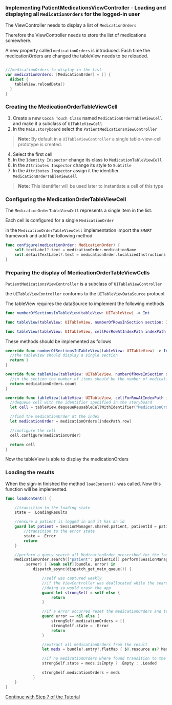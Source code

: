 ### Implementing PatientMedicationsViewController -  Loading and displaying all `MedicationOrders` for the logged-in user

The ViewController needs to display a list of `MedicationOrders`

Therefore the ViewController needs to store the list of medications somewhere.

A new property called `medicationOrders` is introduced.
Each time the medicationOrders are changed the tableView needs to be reloaded.
```swift

///medicationOrders to display in the list
var medicationOrders: [MedicationOrder] = [] {
  didSet {
    tableView.reloadData()
  }
}
```

### Creating the MedicationOrderTableViewCell
1. Create a new `Cocoa Touch Class` named `MedicationOrderTableViewCell` and make it a subclass of `UITableViewCell`
2. In the `Main.storyboard` select the `PatientMedicationsViewController`
>__Note:__ By default in a `UITableViewController` a single table-view-cell prototype is created.
4. Select the first cell
5. In the `Identity Inspector` change its class to `MedicationTableViewCell`
6. In the `Attributes Inspector` change its style to `Subtitle`
7. In the `Attributes Inspector` assign it the identifier `MedicationOrderTableViewCell`
>__Note:__ This identifier will be used later to instantiate a cell of this type


### Configuring the MedicationOrderTableViewCell
The `MedicationOrderTableViewCell` represents a single item in the list.

Each cell is configured for a single `MedicationOrder`

in the `MedicationOrderTableViewCell` implementation import the `SMART` framework and add the following method

```swift
func configure(medicationOrder: MedicationOrder) {
    self.textLabel?.text = medicationOrder.medicationName
    self.detailTextLabel?.text = medicationOrder.localizedInstructions
}
```

### Preparing the display of MedicationOrderTableViewCells

`PatientMedicationsViewController` is a subclass of `UITableViewController`

the `UITableViewController` conforms to the `UITableViewDataSource` protocol.

The tableView requires the dataSource to implement the following methods

```swift
func numberOfSectionsInTableView(tableView: UITableView) -> Int

func tableView(tableView: UITableView, numberOfRowsInSection section: Int) -> Int

func tableView(tableView: UITableView, cellForRowAtIndexPath indexPath: NSIndexPath) -> UITableViewCell

```

These methods should be implemented as follows

```swift
override func numberOfSectionsInTableView(tableView: UITableView) -> Int {
  //the tableView should display a single section
  return 1
}

override func tableView(tableView: UITableView, numberOfRowsInSection section: Int) -> Int {
  //in the section the number of items should be the number of medicationOrders
  return medicationOrders.count
}

override func tableView(tableView: UITableView, cellForRowAtIndexPath indexPath: NSIndexPath) -> UITableViewCell {
  //dequeue cell with the identifier specified in the storyboard
  let cell = tableView.dequeueReusableCellWithIdentifier("MedicationOrderTableViewCell", forIndexPath: indexPath) as! MedicationOrderTableViewCell

  //find the medicationOrder at the index
  let medicationOrder = medicationOrders[indexPath.row]

  //configure the cell
  cell.configure(medicationOrder)

  return cell
}
```

Now the tableView is able to display the medicationOrders

### Loading the results

When the sign-in finished the method `loadContent()` was called.
Now this function will be implemented.

```swift
func loadContent() {

    //transition to the loading state
    state = .LoadingResults

    //ensure a patient is logged in and it has an id
    guard let patient = SessionManager.shared.patient, patientId = patient.id else {
        //transition to the error state
        state = .Error
        return
    }

    //perform a query search all MedicationOrder prescribed for the logged in patient
    MedicationOrder.search(["patient": patientId]).perform(SessionManager.shared
        .server) { [weak self](bundle, error) in
            dispatch_async(dispatch_get_main_queue()) {

                //self was captured weakly
                //if the ViewController was deallocated while the search is in progress dont try to access self
                //doing so would crash the app
                guard let strongSelf = self else {
                    return
                }

                //if a error occurred reset the medicationOrders and transition to the error state
                guard error == nil else {
                    strongSelf.medicationOrders = []
                    strongSelf.state = .Error
                    return
                }

                //extract all medicationOrders from the result
                let meds = bundle?.entry?.flatMap { $0.resource as? MedicationOrder } ?? []

                //if no medicationOrders where found transition to the empty state
                strongSelf.state = meds.isEmpty ? .Empty : .Loaded

                strongSelf.medicationOrders = meds
            }
    }
}
```

[Continue with Step 7 of the Tutorial](STEP7.md)
